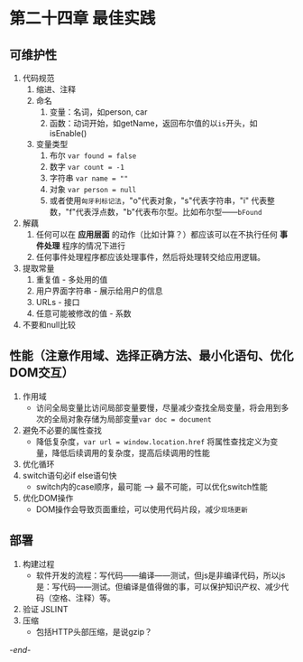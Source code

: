 # 第二十四章 最佳实践

## 可维护性
1. 代码规范
	1. 缩进、注释
	2. 命名
		1. 变量：名词，如person, car
		2. 函数：动词开始，如getName，返回布尔值的以`is`开头，如isEnable()
	3. 变量类型
		1. 布尔 `var found = false`
		2. 数字 `var count = -1`
		3. 字符串 `var name = ""`
		4. 对象 `var person = null`
		5. 或者使用`匈牙利标记法`，"o"代表对象，"s"代表字符串，"i" 代表整数，"f"代表浮点数，"b"代表布尔型。比如布尔型——`bFound`
2. 解藕
	1. 任何可以在 **应用层面** 的动作（比如计算？）都应该可以在不执行任何 **事件处理** 程序的情况下进行
	2. 任何事件处理程序都应该处理事件，然后将处理转交给应用逻辑。
3. 提取常量
	1. 重复值 - 多处用的值
	2. 用户界面字符串 - 展示给用户的信息
	3. URLs - 接口
	4. 任意可能被修改的值 - 系数
4. 不要和null比较
## 性能（注意作用域、选择正确方法、最小化语句、优化DOM交互）
1. 作用域
	* 访问全局变量比访问局部变量要慢，尽量减少查找全局变量，将会用到多次的全局对象存储为局部变量`var doc = document`
2. 避免不必要的属性查找
	* 降低复杂度，`var url = window.location.href` 将属性查找定义为变量，降低后续调用的复杂度，提高后续调用的性能
3. 优化循环
4. switch语句必if else语句快
	* switch内的case顺序，最可能 ——> 最不可能，可以优化switch性能
5. 优化DOM操作
	* DOM操作会导致页面重绘，可以使用代码片段，减少`现场更新`
## 部署
1. 构建过程
	* 软件开发的流程：写代码——编译——测试，但js是非编译代码，所以js是：写代码——测试。但编译是值得做的事，可以保护知识产权、减少代码（空格、注释）等。
2. 验证 JSLINT
3. 压缩
	* 包括HTTP头部压缩，是说gzip？

*-end-*

